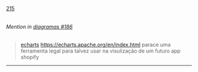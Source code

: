 [215](https://github.com/guilhermeprokisch/guilherme/issues/215) 
###### 




 ######  Mention in [diagramas #186](diagramas-#186)  
 > [echarts](echarts) https://echarts.apache.org/en/index.html parace uma ferramenta legal para talvez usar na visulização de um futuro app shopify

-------------------------------------------------------------------------------

